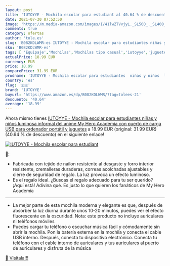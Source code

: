```yaml
---
layout: post
title: 'IUTOYYE - Mochila escolar para estudiant al 40.64 % de descuento'
date: 2021-07-30 07:52:50
image: 'https://m.media-amazon.com/images/I/41lwZTVvjyL._SL500_._SL400_.jpg'
comments: true
category: ofertas
author: 'tole.es'
slug: 'B082KDLWMR-es IUTOYYE - Mochila escolar para estudiantes niñas y niños...'
sku: 'B082KDLWMR-es'
tags: [ 'Equipaje','Mochilas','Mochilas tipo casual','iutoyye','juguetes', ]
actualPrice: 18.99 EUR
currency: EUR
price: 18.99
comparePrice: 31.99 EUR
prodname: 'IUTOYYE - Mochila escolar para estudiantes  niñas y niños  luminosa  informal  del anime My Hero Academia  con puerto de carga USB  para ordenador portátil y juguetes'
country: 'es'
flag: '🇪🇸'
brand: 'IUTOYYE'
buyurl: 'https://www.amazon.es/dp/B082KDLWMR/?tag=tolees-21'
descuento: '40.64'
average: '18.99'
---
```


Ahora mismo tienes [IUTOYYE - Mochila escolar para estudiantes  niñas y niños  luminosa  informal  del anime My Hero Academia  con puerto de carga USB  para ordenador portátil y juguetes](https://www.amazon.es/dp/B082KDLWMR/?tag=tolees-21) a 18.99 EUR (original: 31.99 EUR) (40.64 %  de descuento) en el siguiente enlace!

[![IUTOYYE - Mochila escolar para estudiant](https://m.media-amazon.com/images/I/41lwZTVvjyL._SL500_._SL400_.jpg)](https://www.amazon.es/dp/B082KDLWMR/?tag=tolees-21)

🔎:

- Fabricada con tejido de nailon resistente al desgaste y forro interior resistente, cremalleras duraderas, correas acolchadas ajustables y cierre de seguridad de regalo. La luz provoca un efecto luminoso.
- Es el regalo ideal. ¿Buscas el regalo adecuado para tu ser querido? ¡Aquí está! Adivina qué. Es justo lo que quieren los fanáticos de My Hero Academia
- - -
- La mejor parte de esta mochila moderna y elegante es que, después de absorber la luz diurna durante unos 10-20 minutos, puedes ver el efecto fluorescente en la oscuridad. Nota: este producto no incluye auriculares ni teléfonos móviles
- Puedes cargar tu teléfono o escuchar música fácil y cómodamente sin abrir la mochila. Pon la batería externa en la mochila y conecta el cable USB interno. Después, conecta tu dispositivo electrónico. Conecta tu teléfono con el cable interno de auriculares y tus auriculares al puerto de auriculares y disfruta de la música

[🛒 Visítala!!!](https://www.amazon.es/dp/B082KDLWMR/?tag=tolees-21)
